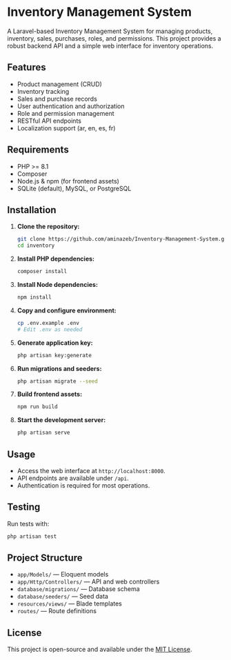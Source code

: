 # Inventory Management System

A Laravel-based Inventory Management System for managing products, inventory, sales, purchases, roles, and permissions. This project provides a robust backend API and a simple web interface for inventory operations.

## Features

- Product management (CRUD)
- Inventory tracking
- Sales and purchase records
- User authentication and authorization
- Role and permission management
- RESTful API endpoints
- Localization support (ar, en, es, fr)

## Requirements

- PHP >= 8.1
- Composer
- Node.js & npm (for frontend assets)
- SQLite (default), MySQL, or PostgreSQL

## Installation

1. **Clone the repository:**
	```bash
	git clone https://github.com/aminazeb/Inventory-Management-System.git
	cd inventory
	```
2. **Install PHP dependencies:**
	```bash
	composer install
	```
3. **Install Node dependencies:**
	```bash
	npm install
	```
4. **Copy and configure environment:**
	```bash
	cp .env.example .env
	# Edit .env as needed
	```
5. **Generate application key:**
	```bash
	php artisan key:generate
	```
6. **Run migrations and seeders:**
	```bash
	php artisan migrate --seed
	```
7. **Build frontend assets:**
	```bash
	npm run build
	```
8. **Start the development server:**
	```bash
	php artisan serve
	```

## Usage

- Access the web interface at `http://localhost:8000`.
- API endpoints are available under `/api`.
- Authentication is required for most operations.

## Testing

Run tests with:
```bash
php artisan test
```

## Project Structure

- `app/Models/` — Eloquent models
- `app/Http/Controllers/` — API and web controllers
- `database/migrations/` — Database schema
- `database/seeders/` — Seed data
- `resources/views/` — Blade templates
- `routes/` — Route definitions

## License

This project is open-source and available under the [MIT License](LICENSE).